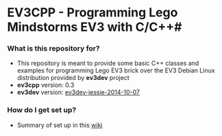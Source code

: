 # EV3CPP - Programming Lego Mindstorms EV3 with C/C++#

### What is this repository for? ###

* This repository is meant to provide some basic C++ classes and examples for programming Lego EV3 brick over the EV3 Debian Linux distribution provided by **ev3dev** project
* **ev3cpp** version: 0.3
* **ev3dev** version: [ev3dev-jessie-2014-10-07](https://github.com/ev3dev/ev3dev/releases/tag/ev3dev-jessie-2014-10-07)

### How do I get set up? ###

* Summary of set up in this [wiki](https://bitbucket.org/jordi1704/ev3cpp/wiki/Home)